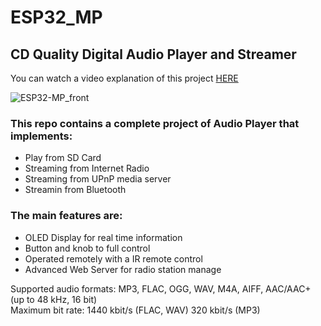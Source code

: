 # ESP32_MP
## CD Quality Digital Audio Player and Streamer

You can watch a video explanation of this project [HERE](https://pages.github.com/)

![ESP32-MP_front](image/ESP32-MP_front0.jpg)

### This repo contains a complete project of Audio Player that implements:

*  Play from SD Card
*  Streaming from Internet Radio
*  Streaming from UPnP media server
*  Streamin from Bluetooth

### The main features are:

*  OLED Display for real time information
*  Button and knob to full control
*  Operated remotely with a IR remote control
*  Advanced Web Server for radio station manage


Supported audio formats: 	MP3, FLAC, OGG, WAV, M4A, AIFF, AAC/AAC+ (up to 48 kHz, 16 bit)  
Maximum bit rate: 	1440 kbit/s (FLAC, WAV) 320 kbit/s (MP3)
